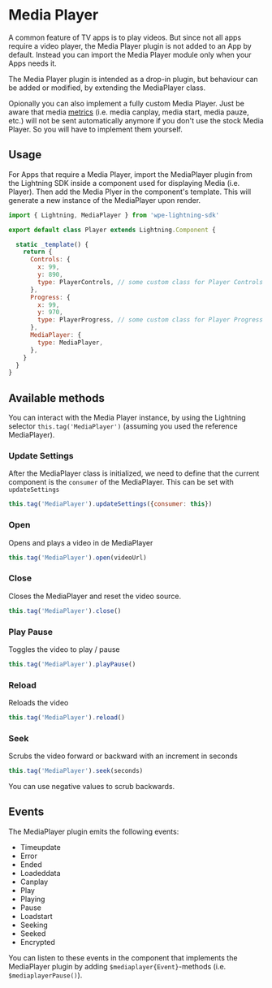 # Media Player

A common feature of TV apps is to play videos. But since not all apps require a video player, the Media Player plugin is not added to an App by default. Instead you can import the Media Player module only when your Apps needs it.

The Media Player plugin is intended as a drop-in plugin, but behaviour can be added or modified, by extending the MediaPlayer class.

Opionally you can also implement a fully custom Media Player. Just be aware that media [metrics](/plugins/metrics) (i.e. media canplay, media start, media pauze, etc.) will not be sent automatically anymore if you don't use the stock Media Player. So you will have to implement them yourself.

## Usage

For Apps that require a Media Player, import the MediaPlayer plugin from the Lightning SDK inside a component used for displaying Media (i.e. Player). Then add the Media Plyer in the component's template. This will generate a new instance of the MediaPlayer upon render.

```js
import { Lightning, MediaPlayer } from 'wpe-lightning-sdk'

export default class Player extends Lightning.Component {

  static _template() {
    return {
      Controls: {
        x: 99,
        y: 890,
        type: PlayerControls, // some custom class for Player Controls
      },
      Progress: {
        x: 99,
        y: 970,
        type: PlayerProgress, // some custom class for Player Progress bar
      },
      MediaPlayer: {
        type: MediaPlayer,
      },
    }
  }
}

```

## Available methods

You can interact with the Media Player instance, by using the Lightning selector `this.tag('MediaPlayer')` (assuming you used the reference MediaPlayer).

### Update Settings

After the MediaPlayer class is initialized, we need to define that the current component is the `consumer` of the MediaPlayer. This can be set with `updateSettings`

```js
this.tag('MediaPlayer').updateSettings({consumer: this})
```

### Open

Opens and plays a video in de MediaPlayer

```js
this.tag('MediaPlayer').open(videoUrl)
```

### Close

Closes the MediaPlayer and reset the video source.

```js
this.tag('MediaPlayer').close()
```

### Play Pause

Toggles the video to play / pause

```js
this.tag('MediaPlayer').playPause()
```

### Reload

Reloads the video

```js
this.tag('MediaPlayer').reload()
```

### Seek

Scrubs the video forward or backward with an increment in seconds

```js
this.tag('MediaPlayer').seek(seconds)
```

You can use negative values to scrub backwards.


## Events

The MediaPlayer plugin emits the following events:

- Timeupdate
- Error
- Ended
- Loadeddata
- Canplay
- Play
- Playing
- Pause
- Loadstart
- Seeking
- Seeked
- Encrypted

You can listen to these events in the component that implements the MediaPlayer plugin by adding `$mediaplayer{Event}`-methods (i.e. `$mediaplayerPause()`).
